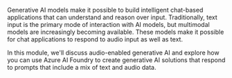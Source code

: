 Generative AI models make it possible to build intelligent chat-based applications that can understand and reason over input. Traditionally, text input is the primary mode of interaction with AI models, but multimodal models are increasingly becoming available. These models make it possible for chat applications to respond to audio input as well as text.

In this module, we'll discuss audio-enabled generative AI and explore how you can use Azure AI Foundry to create generative AI solutions that respond to prompts that include a mix of text and audio data.
